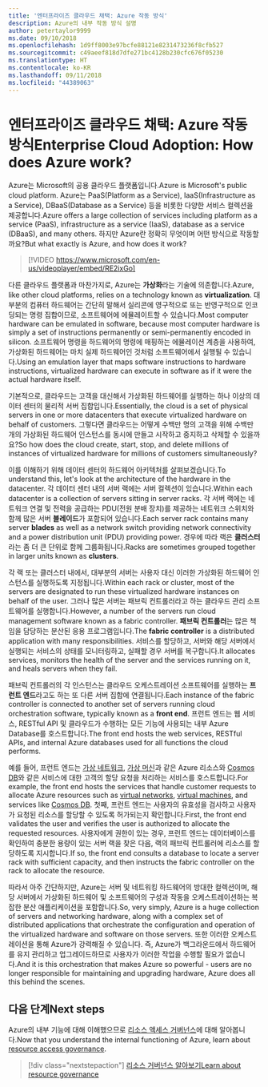 ```yaml
---
title: '엔터프라이즈 클라우드 채택: Azure 작동 방식'
description: Azure의 내부 작동 방식 설명
author: petertaylor9999
ms.date: 09/10/2018
ms.openlocfilehash: 1d9ff8003e97bcfe88121e8231473236f8cfb527
ms.sourcegitcommit: c49aeef818d7dfe271bc4128b230cfc676f05230
ms.translationtype: HT
ms.contentlocale: ko-KR
ms.lasthandoff: 09/11/2018
ms.locfileid: "44389063"
---
```

# <a name="enterprise-cloud-adoption-how-does-azure-work"></a><span data-ttu-id="e5b3f-103">엔터프라이즈 클라우드 채택: Azure 작동 방식</span><span class="sxs-lookup"><span data-stu-id="e5b3f-103">Enterprise Cloud Adoption: How does Azure work?</span></span>

<span data-ttu-id="e5b3f-104">Azure는 Microsoft의 공용 클라우드 플랫폼입니다.</span><span class="sxs-lookup"><span data-stu-id="e5b3f-104">Azure is Microsoft's public cloud platform.</span></span> <span data-ttu-id="e5b3f-105">Azure는 PaaS(Platform as a Service), IaaS(Infrastructure as a Service), DBaaS(Database as a Service) 등을 비롯한 다양한 서비스 컬렉션을 제공합니다.</span><span class="sxs-lookup"><span data-stu-id="e5b3f-105">Azure offers a large collection of services including platform as a service (PaaS), infrastructure as a service (IaaS), database as a service (DBaaS), and many others.</span></span> <span data-ttu-id="e5b3f-106">하지만 Azure란 정확히 무엇이며 어떤 방식으로 작동할까요?</span><span class="sxs-lookup"><span data-stu-id="e5b3f-106">But what exactly is Azure, and how does it work?</span></span>

> [!VIDEO https://www.microsoft.com/en-us/videoplayer/embed/RE2ixGo] 

<span data-ttu-id="e5b3f-107">다른 클라우드 플랫폼과 마찬가지로, Azure는 **가상화**라는 기술에 의존합니다.</span><span class="sxs-lookup"><span data-stu-id="e5b3f-107">Azure, like other cloud platforms, relies on a technology known as **virtualization**.</span></span> <span data-ttu-id="e5b3f-108">대부분의 컴퓨터 하드웨어는 간단히 말해서 실리콘에 영구적으로 또는 반영구적으로 인코딩되는 명령 집합이므로, 소프트웨어에 에뮬레이트할 수 있습니다.</span><span class="sxs-lookup"><span data-stu-id="e5b3f-108">Most computer hardware can be emulated in software, because most computer hardware is simply a set of instructions permanently or semi-permanently encoded in silicon.</span></span> <span data-ttu-id="e5b3f-109">소프트웨어 명령을 하드웨어의 명령에 매핑하는 에뮬레이션 계층을 사용하여, 가상화된 하드웨어는 마치 실제 하드웨어인 것처럼 소프트웨어에서 실행될 수 있습니다.</span><span class="sxs-lookup"><span data-stu-id="e5b3f-109">Using an emulation layer that maps software instructions to hardware instructions, virtualized hardware can execute in software as if it were the actual hardware itself.</span></span>

<span data-ttu-id="e5b3f-110">기본적으로, 클라우드는 고객을 대신해서 가상화된 하드웨어를 실행하는 하나 이상의 데이터 센터의 물리적 서버 집합입니다.</span><span class="sxs-lookup"><span data-stu-id="e5b3f-110">Essentially, the cloud is a set of physical servers in one or more datacenters that execute virtualized hardware on behalf of customers.</span></span> <span data-ttu-id="e5b3f-111">그렇다면 클라우드는 어떻게 수백만 명의 고객을 위해 수백만 개의 가상화된 하드웨어 인스턴스를 동시에 만들고 시작하고 중지하고 삭제할 수 있을까요?</span><span class="sxs-lookup"><span data-stu-id="e5b3f-111">So how does the cloud create, start, stop, and delete millions of instances of virtualized hardware for millions of customers simultaneously?</span></span>

<span data-ttu-id="e5b3f-112">이를 이해하기 위해 데이터 센터의 하드웨어 아키텍처를 살펴보겠습니다.</span><span class="sxs-lookup"><span data-stu-id="e5b3f-112">To understand this, let's look at the architecture of the hardware in the datacenter.</span></span>  <span data-ttu-id="e5b3f-113">각 데이터 센터 내의 서버 랙에는 서버 컬렉션이 있습니다.</span><span class="sxs-lookup"><span data-stu-id="e5b3f-113">Within each datacenter is a collection of servers sitting in server racks.</span></span> <span data-ttu-id="e5b3f-114">각 서버 랙에는 네트워크 연결 및 전력을 공급하는 PDU(전원 분배 장치)를 제공하는 네트워크 스위치와 함께 많은 서버 **블레이드**가 포함되어 있습니다.</span><span class="sxs-lookup"><span data-stu-id="e5b3f-114">Each server rack contains many server **blades** as well as a network switch providing network connectivity and a power distribution unit (PDU) providing power.</span></span> <span data-ttu-id="e5b3f-115">경우에 따라 랙은 **클러스터**라는 좀 더 큰 단위로 함께 그룹화됩니다.</span><span class="sxs-lookup"><span data-stu-id="e5b3f-115">Racks are sometimes grouped together in larger units known as **clusters**.</span></span> 

<span data-ttu-id="e5b3f-116">각 랙 또는 클러스터 내에서, 대부분의 서버는 사용자 대신 이러한 가상화된 하드웨어 인스턴스를 실행하도록 지정됩니다.</span><span class="sxs-lookup"><span data-stu-id="e5b3f-116">Within each rack or cluster, most of the servers are designated to run these virtualized hardware instances on behalf of the user.</span></span> <span data-ttu-id="e5b3f-117">그러나 많은 서버는 패브릭 컨트롤러라고 하는 클라우드 관리 소프트웨어를 실행합니다.</span><span class="sxs-lookup"><span data-stu-id="e5b3f-117">However, a number of the servers run cloud management software known as a fabric controller.</span></span> <span data-ttu-id="e5b3f-118">**패브릭 컨트롤러**는 많은 책임을 담당하는 분산된 응용 프로그램입니다.</span><span class="sxs-lookup"><span data-stu-id="e5b3f-118">The **fabric controller** is a distributed application with many responsibilities.</span></span> <span data-ttu-id="e5b3f-119">서비스를 할당하고, 서버와 해당 서버에서 실행되는 서비스의 상태를 모니터링하고, 실패할 경우 서버를 복구합니다.</span><span class="sxs-lookup"><span data-stu-id="e5b3f-119">It allocates services, monitors the health of the server and the services running on it, and heals servers when they fail.</span></span>

<span data-ttu-id="e5b3f-120">패브릭 컨트롤러의 각 인스턴스는 클라우드 오케스트레이션 소프트웨어를 실행하는 **프런트 엔드**라고도 하는 또 다른 서버 집합에 연결됩니다.</span><span class="sxs-lookup"><span data-stu-id="e5b3f-120">Each instance of the fabric controller is connected to another set of servers running cloud orchestration software, typically known as a **front end**.</span></span> <span data-ttu-id="e5b3f-121">프런트 엔드는 웹 서비스, RESTful API 및 클라우드가 수행하는 모든 기능에 사용되는 내부 Azure Database를 호스트합니다.</span><span class="sxs-lookup"><span data-stu-id="e5b3f-121">The front end hosts the web services, RESTful APIs, and internal Azure databases used for all functions the cloud performs.</span></span> 

<span data-ttu-id="e5b3f-122">예를 들어, 프런트 엔드는 [가상 네트워크][vnet], [가상 머신][vms]과 같은 Azure 리소스와 [Cosmos DB][cosmosdb]와 같은 서비스에 대한 고객의 할당 요청을 처리하는 서비스를 호스트합니다.</span><span class="sxs-lookup"><span data-stu-id="e5b3f-122">For example, the front end hosts the services that handle customer requests to allocate Azure resources such as [virtual networks][vnet], [virtual machines][vms], and services like [Cosmos DB][cosmosdb].</span></span> <span data-ttu-id="e5b3f-123">첫째, 프런트 엔드는 사용자의 유효성을 검사하고 사용자가 요청된 리소스를 할당할 수 있도록 허가되는지 확인합니다.</span><span class="sxs-lookup"><span data-stu-id="e5b3f-123">First, the front end validates the user and verifies the user is authorized to allocate the requested resources.</span></span> <span data-ttu-id="e5b3f-124">사용자에게 권한이 있는 경우, 프런트 엔드는 데이터베이스를 확인하여 충분한 용량이 있는 서버 랙을 찾은 다음, 랙의 패브릭 컨트롤러에 리소스를 할당하도록 지시합니다.</span><span class="sxs-lookup"><span data-stu-id="e5b3f-124">If so, the front end consults a database to locate a server rack with sufficient capacity, and then instructs the fabric controller on the rack to allocate the resource.</span></span>

<span data-ttu-id="e5b3f-125">따라서 아주 간단하지만, Azure는 서버 및 네트워킹 하드웨어의 방대한 컬렉션이며, 해당 서버에서 가상화된 하드웨어 및 소프트웨어의 구성과 작동을 오케스트레이션하는 복잡한 분산 애플리케이션을 포함합니다.</span><span class="sxs-lookup"><span data-stu-id="e5b3f-125">So, very simply, Azure is a huge collection of servers and networking hardware, along with a complex set of distributed applications that orchestrate the configuration and operation of the virtualized hardware and software on those servers.</span></span> <span data-ttu-id="e5b3f-126">또한 이러한 오케스트레이션을 통해 Azure가 강력해질 수 있습니다. 즉, Azure가 백그라운드에서 하드웨어를 유지 관리하고 업그레이드하므로 사용자가 이러한 작업을 수행할 필요가 없습니다.</span><span class="sxs-lookup"><span data-stu-id="e5b3f-126">And it is this orchestration that makes Azure so powerful - users are no longer responsible for maintaining and upgrading hardware, Azure does all this behind the scenes.</span></span> 

## <a name="next-steps"></a><span data-ttu-id="e5b3f-127">다음 단계</span><span class="sxs-lookup"><span data-stu-id="e5b3f-127">Next steps</span></span>

<span data-ttu-id="e5b3f-128">Azure의 내부 기능에 대해 이해했으므로 [리소스 액세스 거버넌스](what-is-governance.md)에 대해 알아봅니다.</span><span class="sxs-lookup"><span data-stu-id="e5b3f-128">Now that you understand the internal functioning of Azure, learn about [resource access governance](what-is-governance.md).</span></span> 

> [!div class="nextstepaction"]
> [<span data-ttu-id="e5b3f-129">리소스 거버넌스 알아보기</span><span class="sxs-lookup"><span data-stu-id="e5b3f-129">Learn about resource governance</span></span>](what-is-governance.md)

<!-- Links -->

[cosmosdb]: /azure/cosmos-db/introduction
[docs-add-users-to-aad]: /azure/active-directory/add-users-azure-active-directory?toc=/azure/architecture/cloud-adoption-guide/toc.json
[vms]: /azure/virtual-machines/
[vnet]: /azure/virtual-network/virtual-networks-overview
